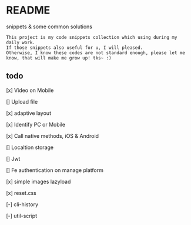 # README

snippets & some common solutions

    This project is my code snippets collection which using during my daily work.
    If those snippets also useful for u, I will pleased.
    Otherwise, I know these codes are not standard enough, please let me know, that will make me grow up! tks~ :)

## todo

[x] Video on Mobile

[] Upload file

[x] adaptive layout

[x] Identify PC or Mobile

[x] Call native methods, iOS & Android

[] Localtion storage

[] Jwt

[] Fe authentication on manage platform

[x] simple images lazyload

[x] reset.css

[-] cli-history

[-] util-script

